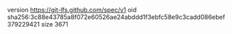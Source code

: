 version https://git-lfs.github.com/spec/v1
oid sha256:3c88e43785a8f072e60526ae24abddd1f3ebfc58e9c3cadd086ebef379229421
size 3671
